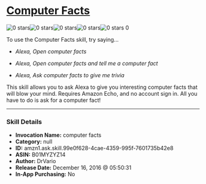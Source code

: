 # [Computer Facts](http://alexa.amazon.com/#skills/amzn1.ask.skill.99e0f628-4cae-4359-995f-7601735b42e8)
![0 stars](../../images/ic_star_border_black_18dp_1x.png)![0 stars](../../images/ic_star_border_black_18dp_1x.png)![0 stars](../../images/ic_star_border_black_18dp_1x.png)![0 stars](../../images/ic_star_border_black_18dp_1x.png)![0 stars](../../images/ic_star_border_black_18dp_1x.png) 0

To use the Computer Facts skill, try saying...

* *Alexa, Open computer facts*

* *Alexa, Open computer facts and tell me a computer fact*

* *Alexa, Ask computer facts to give me trivia*

This skill allows you to ask Alexa to give you interesting computer facts that will blow your mind. Requires Amazon Echo, and no account sign in. All you have to do is ask for a computer fact!

***

### Skill Details

* **Invocation Name:** computer facts
* **Category:** null
* **ID:** amzn1.ask.skill.99e0f628-4cae-4359-995f-7601735b42e8
* **ASIN:** B01MYZYZ14
* **Author:** DrVario
* **Release Date:** December 16, 2016 @ 05:50:31
* **In-App Purchasing:** No
